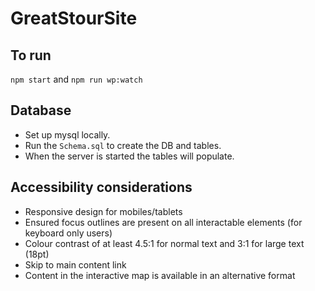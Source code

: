 # GreatStourSite

## To run
`npm start` and `npm run wp:watch`

## Database
- Set up mysql locally.
- Run the `Schema.sql` to create the DB and tables.
- When the server is started the tables will populate.

## Accessibility considerations
- Responsive design for mobiles/tablets
- Ensured focus outlines are present on all interactable elements (for keyboard only users)
- Colour contrast of at least 4.5:1 for normal text and 3:1 for large text (18pt)
- Skip to main content link
- Content in the interactive map is available in an alternative format
